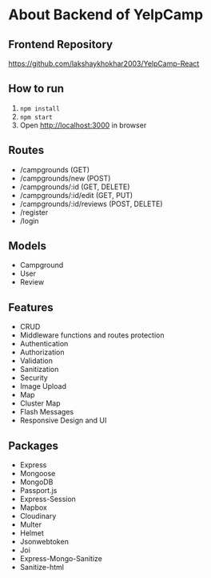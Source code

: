 # About Backend of YelpCamp

## Frontend Repository
https://github.com/lakshaykhokhar2003/YelpCamp-React

## How to run

1. `npm install`
2. `npm start`
3. Open [http://localhost:3000](http://localhost:3000) in browser

## Routes

- /campgrounds (GET)
- /campgrounds/new (POST)
- /campgrounds/:id (GET, DELETE)
- /campgrounds/:id/edit (GET, PUT)
- /campgrounds/:id/reviews (POST, DELETE)
- /register
- /login

## Models

- Campground
- User
- Review

## Features

- CRUD
- Middleware functions and routes protection
- Authentication
- Authorization
- Validation
- Sanitization
- Security
- Image Upload
- Map
- Cluster Map
- Flash Messages
- Responsive Design and UI

## Packages

- Express
- Mongoose
- MongoDB
- Passport.js
- Express-Session
- Mapbox
- Cloudinary
- Multer
- Helmet
- Jsonwebtoken
- Joi
- Express-Mongo-Sanitize
- Sanitize-html

